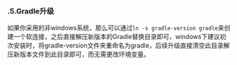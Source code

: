 ### .5.Gradle升级
  如果你采用的非windows系统，那么可以通过`ln -s gradle-version gradle`来创建一个软连接，之后直接解压新版本的Gradle替换目录即可，windows下建议初次安装时，将gradle-version文件夹重命名为gradle，后续升级直接清空此目录解压新版本文件到此目录即可，而无需更改环境变量。